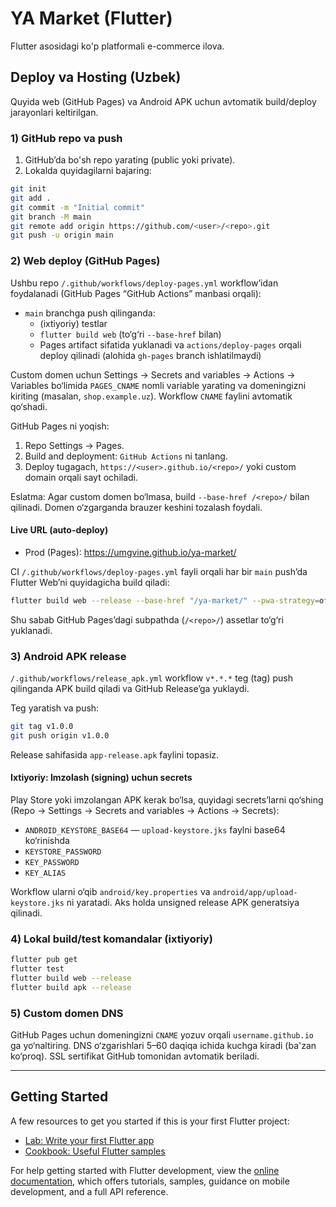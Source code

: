 # YA Market (Flutter)

Flutter asosidagi ko'p platformali e-commerce ilova.

## Deploy va Hosting (Uzbek)

Quyida web (GitHub Pages) va Android APK uchun avtomatik build/deploy jarayonlari keltirilgan.

### 1) GitHub repo va push

1. GitHub’da bo'sh repo yarating (public yoki private).
2. Lokalda quyidagilarni bajaring:

  ```bash
  git init
  git add .
  git commit -m "Initial commit"
  git branch -M main
  git remote add origin https://github.com/<user>/<repo>.git
  git push -u origin main
  ```

### 2) Web deploy (GitHub Pages)

Ushbu repo `/.github/workflows/deploy-pages.yml` workflow’idan foydalanadi (GitHub Pages “GitHub Actions” manbasi orqali):

- `main` branchga push qilinganda:
  - (ixtiyoriy) testlar
  - `flutter build web` (to‘g‘ri `--base-href` bilan)
  - Pages artifact sifatida yuklanadi va `actions/deploy-pages` orqali deploy qilinadi (alohida `gh-pages` branch ishlatilmaydi)

Custom domen uchun Settings → Secrets and variables → Actions → Variables bo‘limida `PAGES_CNAME` nomli variable yarating va domeningizni kiriting (masalan, `shop.example.uz`). Workflow `CNAME` faylini avtomatik qo‘shadi.

GitHub Pages ni yoqish:

1. Repo Settings → Pages.
2. Build and deployment: `GitHub Actions` ni tanlang.
3. Deploy tugagach, `https://<user>.github.io/<repo>/` yoki custom domain orqali sayt ochiladi.

Eslatma: Agar custom domen bo‘lmasa, build `--base-href /<repo>/` bilan qilinadi. Domen o‘zgarganda brauzer keshini tozalash foydali.

#### Live URL (auto-deploy)

- Prod (Pages): <https://umgvine.github.io/ya-market/>

CI `/.github/workflows/deploy-pages.yml` fayli orqali har bir `main` push’da Flutter Web’ni quyidagicha build qiladi:

```bash
flutter build web --release --base-href "/ya-market/" --pwa-strategy=offline-first
```

Shu sabab GitHub Pages’dagi subpathda (`/<repo>/`) assetlar to‘g‘ri yuklanadi.

### 3) Android APK release

`/.github/workflows/release_apk.yml` workflow `v*.*.*` teg (tag) push qilinganda APK build qiladi va GitHub Release’ga yuklaydi.

Teg yaratish va push:

```bash
git tag v1.0.0
git push origin v1.0.0
```

Release sahifasida `app-release.apk` faylini topasiz.

#### Ixtiyoriy: Imzolash (signing) uchun secrets

Play Store yoki imzolangan APK kerak bo‘lsa, quyidagi secrets’larni qo‘shing (Repo → Settings → Secrets and variables → Actions → Secrets):

- `ANDROID_KEYSTORE_BASE64` — `upload-keystore.jks` faylni base64 ko‘rinishda
- `KEYSTORE_PASSWORD`
- `KEY_PASSWORD`
- `KEY_ALIAS`

Workflow ularni o‘qib `android/key.properties` va `android/app/upload-keystore.jks` ni yaratadi. Aks holda unsigned release APK generatsiya qilinadi.

### 4) Lokal build/test komandalar (ixtiyoriy)

```bash
flutter pub get
flutter test
flutter build web --release
flutter build apk --release
```

### 5) Custom domen DNS

GitHub Pages uchun domeningizni `CNAME` yozuv orqali `username.github.io` ga yo‘naltiring. DNS o‘zgarishlari 5–60 daqiqa ichida kuchga kiradi (ba'zan ko‘proq). SSL sertifikat GitHub tomonidan avtomatik beriladi.

---

## Getting Started

A few resources to get you started if this is your first Flutter project:

- [Lab: Write your first Flutter app](https://docs.flutter.dev/get-started/codelab)
- [Cookbook: Useful Flutter samples](https://docs.flutter.dev/cookbook)

For help getting started with Flutter development, view the
[online documentation](https://docs.flutter.dev/), which offers tutorials,
samples, guidance on mobile development, and a full API reference.
